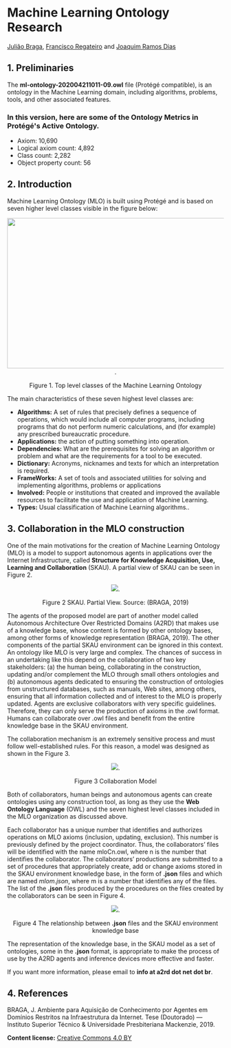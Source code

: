 
# Machine Learning Ontology Research

[Julião Braga](http://www.braga.net.br), [Francisco Regateiro](https://fenix.tecnico.ulisboa.pt/homepage/ist13522) and [Joaquim Ramos Dias](https://fenix.tecnico.ulisboa.pt/homepage/ist13137) 

## 1. Preliminaries

The **ml-ontology-202004211011-09.owl** file (Protégé compatible), is an ontology in the Machine Learning domain, including algorithms, problems, tools, and other associated features.

### In this version, here are some of the Ontology Metrics in Protégé's Active Ontology.
- Axiom: 10,690
- Logical axiom count: 4,892
- Class count: 2,282
- Object property count: 56

## 2. Introduction

Machine Learning Ontology (MLO) is built using Protégé and is based on seven higher level
classes visible in the figure below:

<div align="center">
  <img src="http://a2rd.net.br/img/mlontologyTopClasses600.jpg" width="600px" height="349px">.
  
  Figure 1. Top level classes of the Machine Learning Ontology
</div>

The main characteristics of these seven highest level classes are:

- **Algorithms:** A set of rules that precisely defines a sequence of operations, which would include all computer programs, including programs that do not perform numeric calculations, and (for example) any prescribed bureaucratic procedure. 
- **Applications:** the action of putting something into operation.
- **Dependencies:** What are the prerequisites for solving an algorithm or problem and what are the requirements for a tool to be executed.
- **Dictionary:** Acronyms, nicknames and texts for which an interpretation is required.
- **FrameWorks:** A set of tools and associated utilities for solving and implementing algorithms, problems or applications
- **Involved:** People or institutions that created and improved the available resources to facilitate the use and application of Machine Learning. 
- **Types:** Usual classification of Machine Learning algorithms..

## 3. Collaboration in the MLO construction

One of the main motivations for the creation of Machine Learning Ontology (MLO) is a
model to support autonomous agents in applications over the Internet Infrastructure, called
**Structure for Knowledge Acquisition, Use, Learning and Collaboration** (SKAU). A
partial view of SKAU can be seen in Figure 2.

<div align="center">
  <img src="http://a2rd.net.br/img/partialSKAU.jpg">.
  
 Figure 2 SKAU. Partial View. Source: (BRAGA, 2019)
</div>

The agents of the proposed model are part of another model called Autonomous Architecture
Over Restricted Domains (A2RD) that makes use of a knowledge base, whose content is
formed by other ontology bases, among other forms of knowledge representation (BRAGA,
2019). The other components of the partial SKAU environment can be ignored in this context.
An ontology like MLO is very large and complex. The chances of success in an undertaking like
this depend on the collaboration of two key stakeholders: (a) the human being, collaborating in
the construction, updating and/or complement the MLO through small others ontologies and
(b) autonomous agents dedicated to ensuring the construction of ontologies from unstructured
databases, such as manuals, Web sites, among others, ensuring that all information collected
and of interest to the MLO is properly updated. Agents are exclusive collaborators with very
specific guidelines. Therefore, they can only serve the production of axioms in the .owl format.
Humans can collaborate over .owl files and benefit from the entire knowledge base in the SKAU
environment.

The collaboration mechanism is an extremely sensitive process and must follow well-established
rules. For this reason, a model was designed as shown in the Figure 3.

<div align="center">
  <img src="http://a2rd.net.br/img/ColaboratorModel.jpg">.
  
 Figure 3 Collaboration Model
</div>

Both of collaborators, human beings and autonomous agents can create ontologies using any
construction tool, as long as they use the **Web Ontology Language** (OWL) and the seven
highest level classes included in the MLO organization as discussed above.

Each collaborator has a unique number that identifies and authorizes operations on MLO
axioms (inclusion, updating, exclusion). This number is previously defined by the project
coordinator. Thus, the collaborators’ files will be identified with the name mloCn.owl, where n
is the number that identifies the collaborator. The collaborators’ productions are submitted
to a set of procedures that appropriately create, add or change axioms stored in the SKAU
environment knowledge base, in the form of **.json** files and which are named *mlom.json*,
where m is a number that identifies any of the files. The list of the **.json** files produced by the
procedures on the files created by the collaborators can be seen in Figure 4.

<div align="center">
  <img src="http://a2rd.net.br/img/SKAUxmlo.jpg">.
  
 Figure 4 The relationship between **.json** files and the SKAU environment knowledge base
</div>

The representation of the knowledge base, in the SKAU model as a set of ontologies, some in
the **.json** format, is appropriate to make the process of use by the A2RD agents and inference
devices more effective and faster.

If you want more information, please email to **info at a2rd dot net dot br**.

## 4. References

BRAGA, J. Ambiente para Aquisição de Conhecimento por Agentes em Domínios Restritos na
Infraestrutura da Internet. Tese (Doutorado) — Instituto Superior Técnico & Universidade
Presbiteriana Mackenzie, 2019.

**Content license:** [Creative Commons 4.0 BY](http://creativecommons.org/licenses/by/4.0/) 
